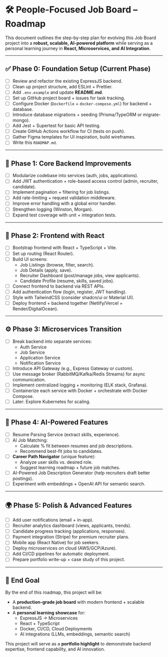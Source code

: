 # 🛠️ People-Focused Job Board – Roadmap

This document outlines the step-by-step plan for evolving this Job Board project into a **robust, scalable, AI-powered platform** while serving as a personal learning journey in **React, Microservices, and AI Integration**.

---

## ✅ Phase 0: Foundation Setup (Current Phase)
- [ ] Review and refactor the existing ExpressJS backend.
- [ ] Clean up project structure, add ESLint + Prettier.
- [ ] Add `.env.example` and update **README.md**.
- [ ] Set up GitHub project board + issues for task tracking.
- [ ] Configure Docker (`Dockerfile` + `docker-compose.yml`) for backend + database.
- [ ] Introduce database migrations + seeding (Prisma/TypeORM or migrate-mongo).
- [ ] Add Jest + Supertest for basic API testing.
- [ ] Create GitHub Actions workflow for CI (tests on push).
- [ ] Gather Figma templates for UI inspiration, build wireframes.
- [ ] Write this `ROADMAP.md`.

---

## 🚀 Phase 1: Core Backend Improvements
- [ ] Modularize codebase into services (auth, jobs, applications).
- [ ] Add JWT authentication + role-based access control (admin, recruiter, candidate).
- [ ] Implement pagination + filtering for job listings.
- [ ] Add rate-limiting + request validation middleware.
- [ ] Improve error handling with a global error handler.
- [ ] Strengthen logging (Winston, Morgan).
- [ ] Expand test coverage with unit + integration tests.

---

## 🎨 Phase 2: Frontend with React
- [ ] Bootstrap frontend with React + TypeScript + Vite.
- [ ] Set up routing (React Router).
- [ ] Build UI screens:
  - Job Listings (browse, filter, search).
  - Job Details (apply, save).
  - Recruiter Dashboard (post/manage jobs, view applicants).
  - Candidate Profile (resume, skills, saved jobs).
- [ ] Connect frontend to backend via REST APIs.
- [ ] Add authentication flow (login, register, JWT handling).
- [ ] Style with TailwindCSS (consider shadcn/ui or Material UI).
- [ ] Deploy frontend + backend together (Netlify/Vercel + Render/DigitalOcean).

---

## ⚙️ Phase 3: Microservices Transition
- [ ] Break backend into separate services:
  - Auth Service
  - Job Service
  - Application Service
  - Notification Service
- [ ] Introduce API Gateway (e.g., Express Gateway or custom).
- [ ] Use message broker (RabbitMQ/Kafka/Redis Streams) for async communication.
- [ ] Implement centralized logging + monitoring (ELK stack, Grafana).
- [ ] Containerize each service with Docker + orchestrate with Docker Compose.
- [ ] Later: Explore Kubernetes for scaling.

---

## 🤖 Phase 4: AI-Powered Features
- [ ] Resume Parsing Service (extract skills, experience).
- [ ] AI Job Matching:
  - Calculate % fit between resumes and job descriptions.
  - Recommend best-fit jobs to candidates.
- [ ] **Career Path Navigator** (unique feature):
  - Analyze user skills vs. desired role.
  - Suggest learning roadmap + future job matches.
- [ ] AI-Powered Job Description Generator (help recruiters draft better postings).
- [ ] Experiment with embeddings + OpenAI API for semantic search.

---

## 🌍 Phase 5: Polish & Advanced Features
- [ ] Add user notifications (email + in-app).
- [ ] Recruiter analytics dashboard (views, applicants, trends).
- [ ] Candidate progress tracking (applications, responses).
- [ ] Payment integration (Stripe) for premium recruiter plans.
- [ ] Mobile app (React Native) for job seekers.
- [ ] Deploy microservices on cloud (AWS/GCP/Azure).
- [ ] Add CI/CD pipelines for automatic deployment.
- [ ] Prepare portfolio write-up + case study of this project.

---

## 🎯 End Goal
By the end of this roadmap, this project will be:
- A **production-grade job board** with modern frontend + scalable backend.
- A **personal learning showcase** for:
  - ExpressJS → Microservices
  - React + TypeScript
  - Docker, CI/CD, Cloud Deployments
  - AI integrations (LLMs, embeddings, semantic search)

This project will serve as a **portfolio highlight** to demonstrate backend expertise, frontend capability, and AI innovation.

